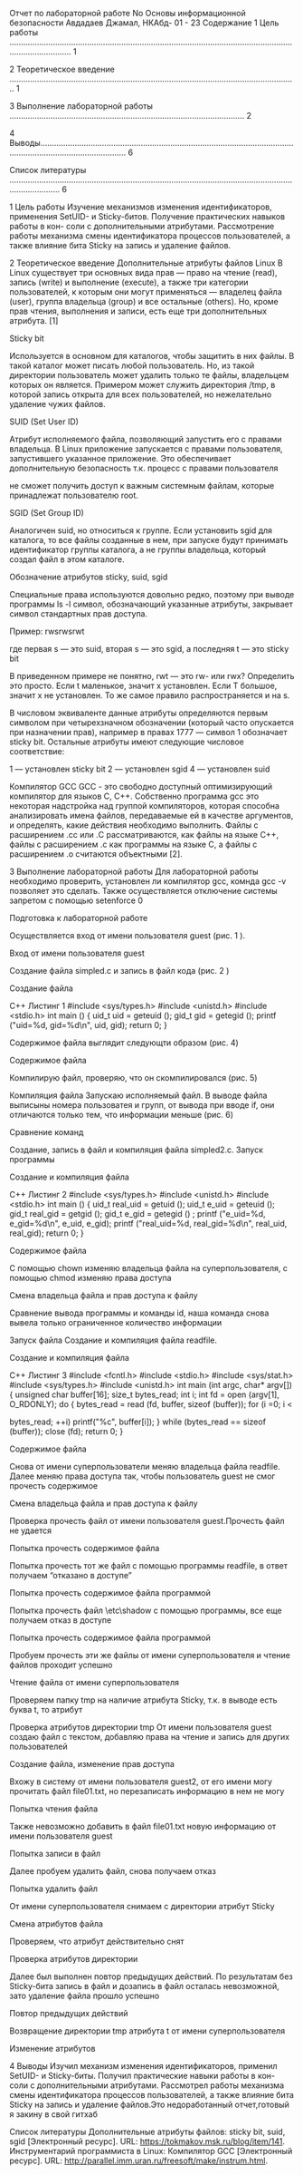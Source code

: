 Отчет по лабораторной работе No
Основы информационной безопасности
Авдадаев Джамал, НКАбд- 01 - 23
Содержание
1 Цель работы ....................................................................................................................................................... 1

2 Теоретическое введение .............................................................................................................................. 1

3 Выполнение лабораторной работы ....................................................................................................... 2

4 Выводы.................................................................................................................................................................. 6

Список литературы .................................................................................................................................................. 6

1 Цель работы
Изучение механизмов изменения идентификаторов, применения SetUID- и Sticky-битов.
Получение практических навыков работы в кон- соли с дополнительными атрибутами.
Рассмотрение работы механизма смены идентификатора процессов пользователей, а
также влияние бита Sticky на запись и удаление файлов.

2 Теоретическое введение
Дополнительные атрибуты файлов Linux
В Linux существует три основных вида прав — право на чтение (read), запись (write) и
выполнение (execute), а также три категории пользователей, к которым они могут
применяться — владелец файла (user), группа владельца (group) и все остальные
(others). Но, кроме прав чтения, выполнения и записи, есть еще три дополнительных
атрибута. [1]

Sticky bit

Используется в основном для каталогов, чтобы защитить в них файлы. В такой каталог
может писать любой пользователь. Но, из такой директории пользователь может
удалить только те файлы, владельцем которых он является. Примером может служить
директория /tmp, в которой запись открыта для всех пользователей, но нежелательно
удаление чужих файлов.

SUID (Set User ID)

Атрибут исполняемого файла, позволяющий запустить его с правами владельца. В Linux
приложение запускается с правами пользователя, запустившего указанное приложение.
Это обеспечивает дополнительную безопасность т.к. процесс с правами пользователя

не сможет получить доступ к важным системным файлам, которые принадлежат
пользователю root.

SGID (Set Group ID)

Аналогичен suid, но относиться к группе. Если установить sgid для каталога, то все
файлы созданные в нем, при запуске будут принимать идентификатор группы
каталога, а не группы владельца, который создал файл в этом каталоге.

Обозначение атрибутов sticky, suid, sgid

Специальные права используются довольно редко, поэтому при выводе программы ls -l
символ, обозначающий указанные атрибуты, закрывает символ стандартных прав
доступа.

Пример: rwsrwsrwt

где первая s — это suid, вторая s — это sgid, а последняя t — это sticky bit

В приведенном примере не понятно, rwt — это rw- или rwx? Определить это просто.
Если t маленькое, значит x установлен. Если T большое, значит x не установлен. То же
самое правило распространяется и на s.

В числовом эквиваленте данные атрибуты определяются первым символом при
четырехзначном обозначении (который часто опускается при назначении прав),
например в правах 1777 — символ 1 обозначает sticky bit. Остальные атрибуты имеют
следующие числовое соответствие:

1 — установлен sticky bit
2 — установлен sgid
4 — установлен suid

Компилятор GCC
GСС - это свободно доступный оптимизирующий компилятор для языков C, C++.
Собственно программа gcc это некоторая надстройка над группой компиляторов,
которая способна анализировать имена файлов, передаваемые ей в качестве
аргументов, и определять, какие действия необходимо выполнить. Файлы с
расширением .cc или .C рассматриваются, как файлы на языке C++, файлы с
расширением .c как программы на языке C, а файлы c расширением .o считаются
объектными [2].

3 Выполнение лабораторной работы
Для лабораторной работы необходимо проверить, установлен ли компилятор gcc,
комнда gcc -v позволяет это сделать. Также осуществляется отключение системы
запретом с помощью setenforce 0

Подготовка к лабораторной работе

Осуществляется вход от имени пользователя guest (рис. 1 ).

Вход от имени пользователя guest

Создание файла simpled.c и запись в файл кода (рис. 2 )

Создание файла

C++ Листинг 1 #include <sys/types.h> #include <unistd.h> #include <stdio.h> int
main () { uid_t uid = geteuid (); gid_t gid = getegid (); printf ("uid=%d,
gid=%d\n", uid, gid); return 0; }

Cодержимое файла выглядит следующти образом (рис. 4)

Содержимое файла

Компилирую файл, проверяю, что он скомпилировался (рис. 5)

Компиляция файла
Запускаю исполняемый файл. В выводе файла выписыны номера пользоватея и групп,
от вывода при вводе if, они отличаются только тем, что информации меньше (рис. 6)

Сравнение команд

Создание, запись в файл и компиляция файла simpled2.c. Запуск программы

Создание и компиляция файла

C++ Листинг 2 #include <sys/types.h> #include <unistd.h> #include <stdio.h> int
main () { uid_t real_uid = getuid (); uid_t e_uid = geteuid (); gid_t real_gid =
getgid (); gid_t e_gid = getegid () ; printf ("e_uid=%d, e_gid=%d\n", e_uid,
e_gid); printf ("real_uid=%d, real_gid=%d\n", real_uid, real_gid); return 0; }

Содержимое файла

С помощью chown изменяю владельца файла на суперпользователя, с помощью chmod
изменяю права доступа

Смена владельца файла и прав доступа к файлу

Сравнение вывода программы и команды id, наша команда снова вывела только
ограниченное количество информации

Запуск файла
Создание и компиляция файла readfile.

Создание и компиляция файла

C++ Листинг 3 #include <fcntl.h> #include <stdio.h> #include <sys/stat.h>
#include <sys/types.h> #include <unistd.h> int main (int argc, char* argv[]) {
unsigned char buffer[16]; size_t bytes_read; int i; int fd = open (argv[1],
O_RDONLY); do { bytes_read = read (fd, buffer, sizeof (buffer)); for (i =0; i <

bytes_read; ++i) printf("%c", buffer[i]); } while (bytes_read == sizeof
(buffer)); close (fd); return 0; }

Содержимое файла

Снова от имени суперпользователи меняю владельца файла readfile. Далее меняю права
доступа так, чтобы пользователь guest не смог прочесть содержимое

Смена владельца файла и прав доступа к файлу

Проверка прочесть файл от имени пользователя guest.Прочесть файл не удается

Попытка прочесть содержимое файла

Попытка прочесть тот же файл с помощью программы readfile, в ответ получаем
“отказано в доступе”

Попытка прочесть содержимое файла программой

Попытка прочесть файл \etc\shadow с помощью программы, все еще получаем отказ в
доступе

Попытка прочесть содержимое файла программой

Пробуем прочесть эти же файлы от имени суперпользователя и чтение файлов
проходит успешно

Чтение файла от имени суперпользователя

Проверяем папку tmp на наличие атрибута Sticky, т.к. в выводе есть буква t, то атрибут

Проверка атрибутов директории tmp
От имени пользователя guest создаю файл с текстом, добавляю права на чтение и
запись для других пользователей

Создание файла, изменение прав доступа

Вхожу в систему от имени пользователя guest2, от его имени могу прочитать файл
file01.txt, но перезаписать информацию в нем не могу

Попытка чтения файла

Также невозможно добавить в файл file01.txt новую информацию от имени
пользователя guest

Попытка записи в файл

Далее пробуем удалить файл, снова получаем отказ

Попытка удалить файл

От имени суперпользователя снимаем с директории атрибут Sticky

Смена атрибутов файла

Проверяем, что атрибут действительно снят

Проверка атрибутов директории

Далее был выполнен повтор предыдущих действий. По результатам без Sticky-бита
запись в файл и дозапись в файл осталась невозможной, зато удаление файла прошло
успешно

Повтор предыдущих действий

Возвращение директории tmp атрибута t от имени суперпользователя

Изменение атрибутов

4 Выводы
Изучил механизм изменения идентификаторов, применил SetUID- и Sticky-биты.
Получил практические навыки работы в кон- соли с дополнительными атрибутами.
Рассмотрел работы механизма смены идентификатора процессов пользователей, а
также влияние бита Sticky на запись и удаление файлов.Это недоработанный
отчет,готовый я закину в свой гитхаб

Список литературы
Дополнительные атрибуты файлов: sticky bit, suid, sgid [Электронный ресурс].
URL: https://tokmakov.msk.ru/blog/item/141.
Инструментарий программиста в Linux: Компилятор GCC [Электронный ресурс].
URL: http://parallel.imm.uran.ru/freesoft/make/instrum.html.